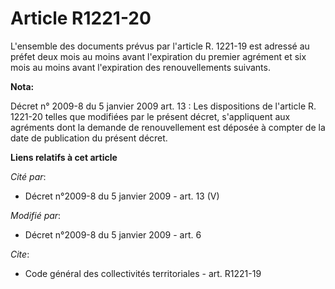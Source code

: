 # Article R1221-20

L'ensemble des documents prévus par l'article R. 1221-19 est adressé au préfet deux mois au moins avant l'expiration du
premier agrément et six mois au moins avant l'expiration des renouvellements suivants.

**Nota:**

Décret n° 2009-8 du 5 janvier 2009  art. 13 : Les dispositions de l'article R. 1221-20  telles que modifiées par le présent
décret, s'appliquent aux agréments dont la  demande de renouvellement est déposée à compter de la date de publication du
présent décret.

**Liens relatifs à cet article**

_Cité par_:

  - Décret n°2009-8 du 5 janvier 2009 - art. 13 (V)

_Modifié par_:

  - Décret n°2009-8 du 5 janvier 2009 - art. 6

_Cite_:

  - Code général des collectivités territoriales - art. R1221-19
